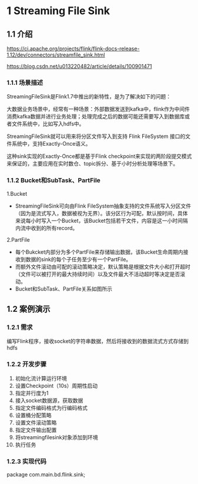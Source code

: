 # 1 Streaming File Sink

## 1.1 介绍
https://ci.apache.org/projects/flink/flink-docs-release-1.12/dev/connectors/streamfile_sink.html

https://blog.csdn.net/u013220482/article/details/100901471

### 1.1.1 场景描述
StreamingFileSink是Flink1.7中推出的新特性，是为了解决如下的问题：

大数据业务场景中，经常有一种场景：外部数据发送到kafka中，flink作为中间件消费kafka数据并进行业务处理；处理完成之后的数据可能还需要写入到数据库或者文件系统中，比如写入hdfs中。

StreamingFileSink就可以用来将分区文件写入到支持 Flink FileSystem 接口的文件系统中，支持Exactly-Once语义。

这种sink实现的Exactly-Once都是基于Flink checkpoint来实现的两阶段提交模式来保证的，主要应用在实时数仓、topic拆分、基于小时分析处理等场景下。

### 1.1.2 Bucket和SubTask、PartFile
1.Bucket
- StreamingFileSink可向由Flink FileSystem抽象支持的文件系统写入分区文件（因为是流式写入，数据被视为无界）。该分区行为可配，默认按时间，具体来说每小时写入一个Bucket，该Bucket包括若干文件，内容是这一小时间隔内流中收到的所有record。

2.PartFile
- 每个Bukcket内部分为多个PartFile来存储输出数据，该Bucket生命周期内接收到数据的sink的每个子任务至少有一个PartFile。
- 而额外文件滚动由可配的滚动策略决定，默认策略是根据文件大小和打开超时（文件可以被打开的最大持续时间）以及文件最大不活动超时等决定是否滚动。
- Bucket和SubTask、PartFile关系如图所示

## 1.2 案例演示

### 1.2.1 需求
编写Flink程序，接收socket的字符串数据，然后将接收到的数据流式方式存储到hdfs

### 1.2.2 开发步骤
1. 初始化流计算运行环境
2. 设置Checkpoint（10s）周期性启动
3. 指定并行度为1
4. 接入socket数据源，获取数据
5. 指定文件编码格式为行编码格式
6. 设置桶分配策略
7. 设置文件滚动策略
8. 指定文件输出配置
9. 将streamingfilesink对象添加到环境
10. 执行任务

### 1.2.3 实现代码
package com.main.bd.flink.sink;